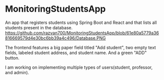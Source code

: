 # MonitoringStudentsApp
An app that registers students using Spring Boot and React and that lists all
students present in the database. 
https://github.com/razvan700/MonitoringStudentsApp/blob/61e80a5779a36816669579d4e30bc6bb39a4c496/Database.PNG

The frontend features a big paper field titled "Add student",  two empty text fields, labeled 
student address, and student name. And a green "ADD" button.

I am working on implementing multiple types of users(student, professor, and admin).

